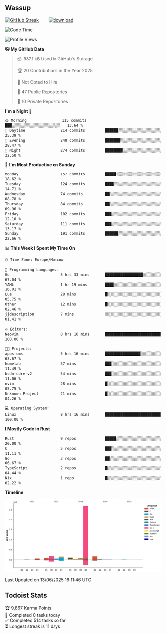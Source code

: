 ## Wassup

<!--
-->

[![GitHub Streak](http://github-readme-streak-stats.herokuapp.com?user=archeoss&theme=shades-of-purple&hide_border=true&date_format=j%20M%5B%20Y%5D)](https://git.io/streak-stats)&nbsp;&nbsp;&nbsp;&nbsp;&nbsp;&nbsp;&nbsp;&nbsp;[![download](https://user-images.githubusercontent.com/68448737/147796309-d8b65b1d-4dde-40d9-b03a-2b42aaa6cd43.jpeg)
](http://bmstu.ru/)

<!--START_SECTION:waka-->
![Code Time](http://img.shields.io/badge/Code%20Time-3%2C955%20hrs%2050%20mins-blue)

![Profile Views](http://img.shields.io/badge/Profile%20Views-0-blue)

**🐱 My GitHub Data** 

> 📦 537.1 kB Used in GitHub's Storage 
 > 
> 🏆 20 Contributions in the Year 2025
 > 
> 🚫 Not Opted to Hire
 > 
> 📜 47 Public Repositories 
 > 
> 🔑 10 Private Repositories 
 > 
**I'm a Night 🦉** 

```text
🌞 Morning                115 commits         ███░░░░░░░░░░░░░░░░░░░░░░   13.64 % 
🌆 Daytime                214 commits         ██████░░░░░░░░░░░░░░░░░░░   25.39 % 
🌃 Evening                240 commits         ███████░░░░░░░░░░░░░░░░░░   28.47 % 
🌙 Night                  274 commits         ████████░░░░░░░░░░░░░░░░░   32.50 % 
```
📅 **I'm Most Productive on Sunday** 

```text
Monday                   157 commits         █████░░░░░░░░░░░░░░░░░░░░   18.62 % 
Tuesday                  124 commits         ████░░░░░░░░░░░░░░░░░░░░░   14.71 % 
Wednesday                74 commits          ██░░░░░░░░░░░░░░░░░░░░░░░   08.78 % 
Thursday                 84 commits          ██░░░░░░░░░░░░░░░░░░░░░░░   09.96 % 
Friday                   102 commits         ███░░░░░░░░░░░░░░░░░░░░░░   12.10 % 
Saturday                 111 commits         ███░░░░░░░░░░░░░░░░░░░░░░   13.17 % 
Sunday                   191 commits         ██████░░░░░░░░░░░░░░░░░░░   22.66 % 
```


📊 **This Week I Spent My Time On** 

```text
🕑︎ Time Zone: Europe/Moscow

💬 Programming Languages: 
Go                       5 hrs 33 mins       █████████████████░░░░░░░░   67.04 % 
YAML                     1 hr 19 mins        ████░░░░░░░░░░░░░░░░░░░░░   16.01 % 
Lua                      28 mins             █░░░░░░░░░░░░░░░░░░░░░░░░   05.75 % 
Other                    12 mins             █░░░░░░░░░░░░░░░░░░░░░░░░   02.46 % 
jjdescription            7 mins              ░░░░░░░░░░░░░░░░░░░░░░░░░   01.41 % 

🔥 Editors: 
Neovim                   8 hrs 16 mins       █████████████████████████   100.00 % 

🐱‍💻 Projects: 
apos-cms                 5 hrs 16 mins       ████████████████░░░░░░░░░   63.67 % 
homelab                  57 mins             ███░░░░░░░░░░░░░░░░░░░░░░   11.49 % 
bsdn-core-v2             54 mins             ███░░░░░░░░░░░░░░░░░░░░░░   11.06 % 
nvim                     28 mins             █░░░░░░░░░░░░░░░░░░░░░░░░   05.75 % 
Unknown Project          21 mins             █░░░░░░░░░░░░░░░░░░░░░░░░   04.26 % 

💻 Operating System: 
Linux                    8 hrs 16 mins       █████████████████████████   100.00 % 
```

**I Mostly Code in Rust** 

```text
Rust                     9 repos             █████░░░░░░░░░░░░░░░░░░░░   20.00 % 
C                        5 repos             ███░░░░░░░░░░░░░░░░░░░░░░   11.11 % 
Go                       3 repos             ██░░░░░░░░░░░░░░░░░░░░░░░   06.67 % 
TypeScript               2 repos             █░░░░░░░░░░░░░░░░░░░░░░░░   04.44 % 
Nix                      1 repo              █░░░░░░░░░░░░░░░░░░░░░░░░   02.22 % 
```



**Timeline**

![Lines of Code chart](https://raw.githubusercontent.com/archeoss/archeoss/master/assets/bar_graph.png)


 Last Updated on 13/06/2025 16:11:46 UTC
<!--END_SECTION:waka-->

## Todoist Stats

<!-- TODO-IST:START -->
🏆  9,867 Karma Points           
🌸  Completed 0 tasks today           
✅  Completed 514 tasks so far           
⏳  Longest streak is 11 days
<!-- TODO-IST:END -->
